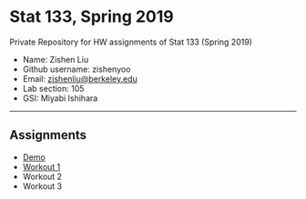 # Stat 133, Spring 2019

Private Repository for HW assignments of Stat 133 (Spring 2019)

- Name: Zishen Liu
- Github username: zishenyoo
- Email: zishenliu@berkeley.edu
- Lab section: 105
- GSI: Miyabi Ishihara

-----

## Assignments

- [Demo](demo)
- [Workout 1](workout01)
- Workout 2
- Workout 3


